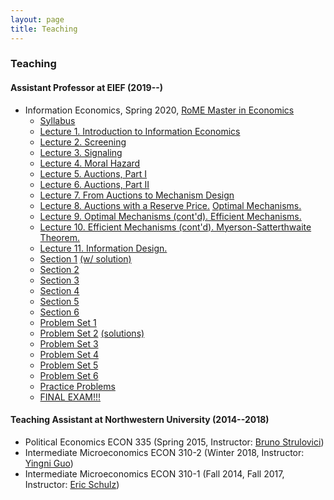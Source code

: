 ```yaml
---
layout: page
title: Teaching
---
```

### Teaching
#### Assistant Professor at EIEF (2019--)
* Information Economics, Spring 2020, [RoME Master in Economics](http://www.romemaster.it/)
  * [Syllabus](assets/2020_Information_Economics_Syllabus.pdf)
  * [Lecture 1. Introduction to Information Economics](assets/InformationEconomics_Lecture1_Spring2020.pdf)
  * [Lecture 2. Screening](assets/InformationEconomics_Lecture2_Spring2020.pdf)
  * [Lecture 3. Signaling](assets/InformationEconomics_Lecture3_Spring2020.pdf)
  * [Lecture 4. Moral Hazard](assets/InformationEconomics_Lecture4_Spring2020.pdf)
  * [Lecture 5. Auctions, Part I](assets/InformationEconomics_Lecture5_Spring2020.pdf)
  * [Lecture 6. Auctions, Part II](assets/InformationEconomics_Lecture6_Spring2020.pdf)
  * [Lecture 7. From Auctions to Mechanism Design](assets/InformationEconomics_Lecture7_Spring2020.pdf)
  * [Lecture 8. Auctions with a Reserve Price.](assets/InformationEconomics_Lecture8_1_Spring2020.pdf) [Optimal Mechanisms.](assets/InformationEconomics_Lecture8_2_Spring2020.pdf)
  * [Lecture 9. Optimal Mechanisms (cont'd). Efficient Mechanisms.](assets/InformationEconomics_Lecture9_Spring2020.pdf)
  * [Lecture 10. Efficient Mechanisms (cont'd). Myerson-Satterthwaite Theorem.](assets/InformationEconomics_Lecture10_Spring2020.pdf)
  * [Lecture 11. Information Design.](assets/InformationEconomics_Lecture11_Spring2020.pdf)
  * [Section 1](assets/InformationEconomics_Section1_Spring2020.pdf) [(w/ solution)](assets/InformationEconomics_Section1_withSolution_Spring2020.pdf)
  * [Section 2](assets/InformationEconomics_Section2_Spring2020.pdf)
  * [Section 3](assets/InformationEconomics_Section3_Spring2020.pdf)
  * [Section 4](assets/InformationEconomics_Section4_Spring2020.pdf)
  * [Section 5](assets/InformationEconomics_Section5_Spring2020.pdf)
  * [Section 6](assets/InformationEconomics_Section6_Spring2020.pdf)
  * [Problem Set 1](assets/Problem_Set_1.pdf)
  * [Problem Set 2](assets/Problem_Set_2.pdf) [(solutions)](assets/Problem_Set_2_Solutions.pdf)
  * [Problem Set 3](assets/Problem_Set_3.pdf)
  * [Problem Set 4](assets/Problem_Set_4.pdf)
  * [Problem Set 5](assets/Problem_Set_5.pdf)
  * [Problem Set 6](assets/Problem_Set_6.pdf)
  * [Practice Problems](assets/PracticeProblems_Spring2020.pdf)
  * [FINAL EXAM!!!](assets/Final_Exam_2020.pdf)

#### Teaching Assistant at Northwestern University (2014--2018)
* Political Economics ECON 335 (Spring 2015, Instructor: [Bruno Strulovici](http://faculty.wcas.northwestern.edu/~bhs675/))
* Intermediate Microeconomics ECON 310-2 (Winter 2018, Instructor: [Yingni Guo](http://yingniguo.com/))
* Intermediate Microeconomics ECON 310-1 (Fall 2014, Fall 2017, Instructor: [Eric Schulz](https://www.economics.northwestern.edu/people/directory/eric-schulz.html))
